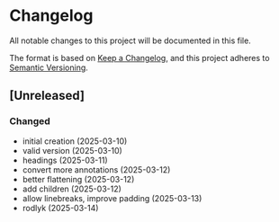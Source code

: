 # Changelog

All notable changes to this project will be documented in this file.

The format is based on [Keep a Changelog](https://keepachangelog.com/en/1.0.0/),
and this project adheres to [Semantic Versioning](https://semver.org/spec/v2.0.0.html).


## [Unreleased]

### Changed
- initial creation (2025-03-10)
- valid version (2025-03-10)
- headings (2025-03-11)
- convert more annotations (2025-03-12)
- better flattening (2025-03-12)
- add <lb> children (2025-03-12)
- allow linebreaks, improve padding (2025-03-13)
- rodlyk (2025-03-14)